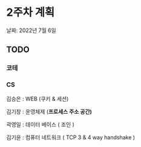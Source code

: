 # 2주차 계획

날짜: 2022년 7월 6일

## TODO

### 코테

### CS

김승은 : WEB (쿠키 & 세션)

김기창 : 운영체제 (**프로세스 주소 공간)**

곽영일 : 데이터 베이스 ( 조인 )

김기윤 : 컴퓨터 네트워크 ( TCP 3 & 4 way handshake )
